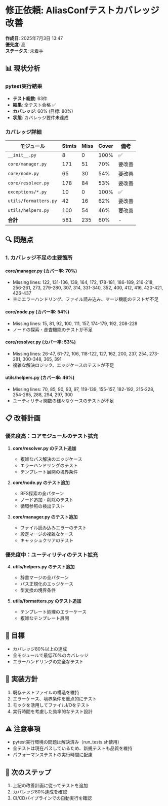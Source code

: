 # 修正依頼: AliasConfテストカバレッジ改善

**作成日**: 2025年7月3日 13:47  
**優先度**: 高  
**ステータス**: 未着手

## 📊 現状分析

### pytest実行結果
- **テスト総数**: 63件
- **結果**: 全テスト合格 ✅
- **カバレッジ**: 60% (目標: 80%)
- **状態**: カバレッジ要件未達成

### カバレッジ詳細

| モジュール | Stmts | Miss | Cover | 備考 |
|-----------|-------|------|-------|------|
| `__init__.py` | 8 | 0 | 100% | ✅ |
| `core/manager.py` | 171 | 51 | 70% | 要改善 |
| `core/node.py` | 65 | 30 | 54% | 要改善 |
| `core/resolver.py` | 178 | 84 | 53% | 要改善 |
| `exceptions/*.py` | 10 | 0 | 100% | ✅ |
| `utils/formatters.py` | 42 | 16 | 62% | 要改善 |
| `utils/helpers.py` | 100 | 54 | 46% | 要改善 |
| **合計** | 581 | 235 | 60% | - |

## 🔍 問題点

### 1. カバレッジ不足の主要箇所

#### core/manager.py (カバー率: 70%)
- Missing lines: 122, 131-136, 139, 164, 172, 178-181, 186-189, 216-218, 256-261, 273, 279-280, 307, 314, 331-340, 352, 400, 412, 416, 420-421, 426-437
- 主にエラーハンドリング、ファイル読み込み、マージ機能のテストが不足

#### core/node.py (カバー率: 54%)
- Missing lines: 15, 81, 92, 100, 111, 157, 174-179, 192, 208-228
- ノードの探索・走査機能のテストが不足

#### core/resolver.py (カバー率: 53%)
- Missing lines: 26-47, 61-72, 106, 118-122, 127, 162, 200, 237, 254, 273-281, 300-348, 365, 391
- 複雑な解決ロジック、エッジケースのテストが不足

#### utils/helpers.py (カバー率: 46%)
- Missing lines: 70, 85, 90, 93, 97, 119-139, 155-157, 182-192, 215-228, 254-265, 288, 294, 297, 300
- ユーティリティ関数の様々なケースのテストが不足

## 📋 改善計画

### 優先度高：コアモジュールのテスト拡充

1. **core/resolver.py のテスト追加**
   - 複雑なパス解決のエッジケース
   - エラーハンドリングのテスト
   - テンプレート展開の境界条件

2. **core/node.py のテスト追加**
   - BFS探索の全パターン
   - ノード追加・削除のテスト
   - 循環参照の検出テスト

3. **core/manager.py のテスト追加**
   - ファイル読み込みエラーのテスト
   - 設定マージの複雑なケース
   - キャッシュクリアのテスト

### 優先度中：ユーティリティのテスト拡充

4. **utils/helpers.py のテスト追加**
   - 辞書マージの全パターン
   - パス正規化のエッジケース
   - 型変換の境界条件

5. **utils/formatters.py のテスト追加**
   - テンプレート処理のエラーケース
   - 複雑なテンプレート展開

## 🎯 目標

- カバレッジ80%以上の達成
- 全モジュールで最低70%のカバレッジ
- エラーハンドリングの完全なテスト

## 📝 実装方針

1. 既存テストファイルの構造を維持
2. エラーケース、境界条件を重点的にテスト
3. モックを活用してファイルI/Oをテスト
4. 実行時間を考慮した効率的なテスト設計

## ⚠️ 注意事項

- pytest実行環境の問題は解決済み（run_tests.sh使用）
- 全テストは現在パスしているため、新規テストも品質を維持
- パフォーマンステストの実行時間に配慮

## 🚀 次のステップ

1. 上記の改善計画に従ってテストを追加
2. カバレッジ80%達成を確認
3. CI/CDパイプラインでの自動実行を確認